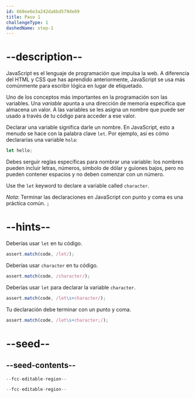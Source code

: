 ```yaml
---
id: 660ee6e3a242da6bd579de69
title: Paso 1
challengeType: 1
dashedName: step-1
---
```


# --description--

JavaScript es el lenguaje de programación que impulsa la web. A diferencia del HTML y CSS que has aprendido anteriormente, JavaScript se usa más comúnmente para escribir lógica en lugar de etiquetado.

Uno de los conceptos más importantes en la programación son las variables. Una <dfn>variable </dfn> apunta a una dirección de memoria específica que almacena un valor. A las variables se les asigna un nombre que puede ser usado a través de tu código para acceder a ese valor.

Declarar una variable significa darle un nombre. En JavaScript, esto a menudo se hace con la palabra clave `let`. Por ejemplo, así es cómo declararías una variable `hola`:

```js
let hello;
```

Debes serguir reglas específicas para nombrar una variable: los nombres pueden incluir letras, números, símbolo de dólar y guiones bajos, pero no pueden contener espacios y no deben comenzar con un número.

Use the `let` keyword to declare a variable called `character`.

_Nota_: Terminar las declaraciones en JavaScript con punto y coma es una práctica común. `;`

# --hints--

Deberías usar `let` en tu código.

```js
assert.match(code, /let/);
```

Deberías usar `character` en tu código.

```js
assert.match(code, /character/);
```

Deberías usar `let` para declarar la variable `character`.

```js
assert.match(code, /let\s+character/);
```

Tu declaración debe terminar con un punto y coma.

```js
assert.match(code, /let\s+character;/);
```

# --seed--

## --seed-contents--

```js
--fcc-editable-region--

--fcc-editable-region--
```
